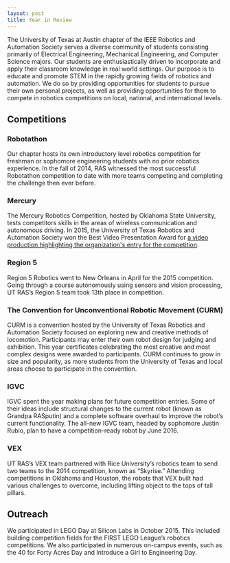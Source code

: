 ```yaml
---
layout: post
title: Year in Review
---
```


The University of Texas at Austin chapter of the IEEE Robotics and Automation
Society serves a diverse community of students consisting primarily of
Electrical Engineering, Mechanical Engineering, and Computer Science majors. Our
students are enthusiastically driven to incorporate and apply their classroom
knowledge in real world settings. Our purpose is to educate and promote STEM in
the rapidly growing fields of robotics and automation. We do so by providing
opportunities for students to pursue their own personal projects, as well as
providing opportunities for them to compete in robotics competitions on local,
national, and international levels.


## Competitions

### Robotathon
Our chapter hosts its own introductory level robotics competition for freshman
or sophomore engineering students with no prior robotics experience. In the fall
of 2014, RAS witnessed the most successful Robotathon competition to date with
more teams competing and completing the challenge then ever before.

### Mercury
The Mercury Robotics Competition, hosted by Oklahoma State University, tests
competitors skills in the areas of wireless communication and autonomous
driving. In 2015, the University of Texas Robotics and Automation Society won
the Best Video Presentation Award for [<span class="bodyLink">a video production highlighting the organization's entry for the competition</span>](https://www.youtube.com/watch?v=QIHHMD3rOR0).

### Region 5
Region 5 Robotics went to New Orleans in April for the 2015 competition. Going
through a course autonomously using sensors and vision processing, UT RAS’s
Region 5 team took 13th place in competition.

### The Convention for Unconventional Robotic Movement (CURM)
CURM is a convention hosted by the University of Texas Robotics and Automation
Society focused on exploring new and creative methods of locomotion.
Participants may enter their own robot design for judging and exhibition. This
year certificates celebrating the most creative and most complex designs were
awarded to participants. CURM continues to grow in size and popularity, as more
students from the University of Texas and local areas choose to participate in
the convention.

### IGVC
IGVC spent the year making plans for future competition entries. Some of their
ideas include structural changes to the current robot (known as Grandpa
RASputin) and a complete software overhaul to improve the robot’s current
functionality. The all-new IGVC team, headed by sophomore Justin Rubio, plan to
have a competition-ready robot by June 2016.

### VEX
UT RAS’s VEX team partnered with Rice University’s robotics team to send two
teams to the 2014 competition, known as “Skyrise.” Attending competitions in
Oklahoma and Houston, the robots that VEX built had various challenges to
overcome, including lifting object to the tops of tall pillars.

## Outreach

We participated in LEGO Day at Silicon Labs in October 2015. This included
building competition fields for the FIRST LEGO League’s robotics competitions.
We also participated in numerous on-campus events, such as the 40 for Forty
Acres Day and Introduce a Girl to Engineering Day.

